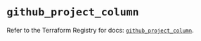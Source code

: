 # `github_project_column`

Refer to the Terraform Registry for docs: [`github_project_column`](https://registry.terraform.io/providers/integrations/github/6.7.0/docs/resources/project_column).
